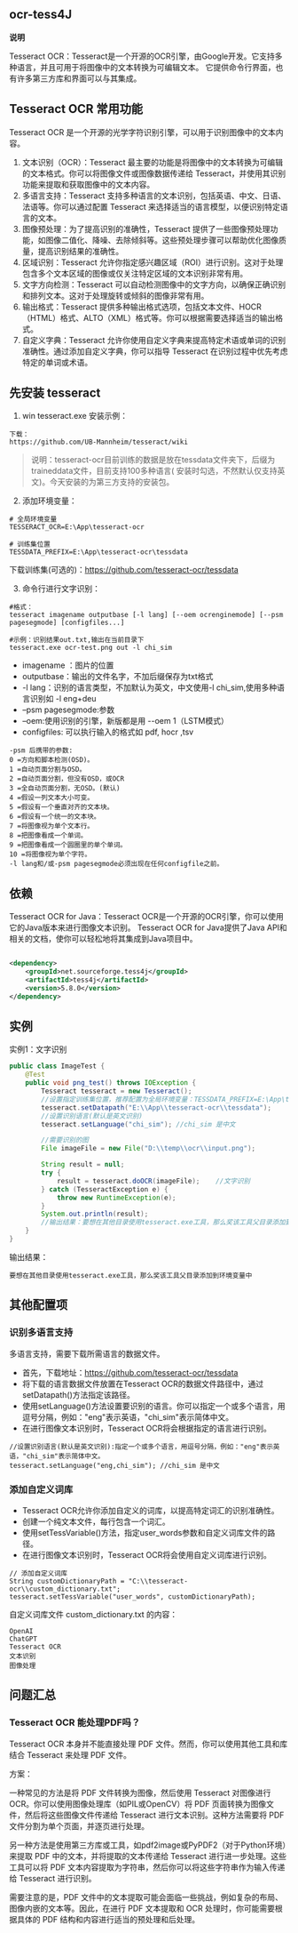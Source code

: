 ## ocr-tess4J

**说明**

Tesseract OCR：Tesseract是一个开源的OCR引擎，由Google开发。它支持多种语言，并且可用于将图像中的文本转换为可编辑文本。
它提供命令行界面，也有许多第三方库和界面可以与其集成。

## Tesseract OCR 常用功能

Tesseract OCR 是一个开源的光学字符识别引擎，可以用于识别图像中的文本内容。

1. 文本识别（OCR）：Tesseract 最主要的功能是将图像中的文本转换为可编辑的文本格式。你可以将图像文件或图像数据传递给 Tesseract，并使用其识别功能来提取和获取图像中的文本内容。
2. 多语言支持：Tesseract 支持多种语言的文本识别，包括英语、中文、日语、法语等。你可以通过配置 Tesseract 来选择适当的语言模型，以便识别特定语言的文本。
3. 图像预处理：为了提高识别的准确性，Tesseract 提供了一些图像预处理功能，如图像二值化、降噪、去除倾斜等。这些预处理步骤可以帮助优化图像质量，提高识别结果的准确性。
4. 区域识别：Tesseract 允许你指定感兴趣区域（ROI）进行识别。这对于处理包含多个文本区域的图像或仅关注特定区域的文本识别非常有用。
5. 文字方向检测：Tesseract 可以自动检测图像中的文字方向，以确保正确识别和排列文本。这对于处理旋转或倾斜的图像非常有用。
6. 输出格式：Tesseract 提供多种输出格式选项，包括文本文件、HOCR（HTML）格式、ALTO（XML）格式等。你可以根据需要选择适当的输出格式。
7. 自定义字典：Tesseract 允许你使用自定义字典来提高特定术语或单词的识别准确性。通过添加自定义字典，你可以指导 Tesseract 在识别过程中优先考虑特定的单词或术语。

## 先安装 tesseract

1. win tesseract.exe 安装示例：

```text
下载：
https://github.com/UB-Mannheim/tesseract/wiki
```

> 说明：tesseract-ocr目前训练的数据是放在tessdata文件夹下，后缀为traineddata文件，目前支持100多种语言(
> 安装时勾选，不然默认仅支持英文)。今天安装的为第三方支持的安装包。

2. 添加环境变量：

```text
# 全局环境变量
TESSERACT_OCR=E:\App\tesseract-ocr

# 训练集位置
TESSDATA_PREFIX=E:\App\tesseract-ocr\tessdata
```

下载训练集(可选的)：https://github.com/tesseract-ocr/tessdata

3. 命令行进行文字识别：

```shell
#格式：
tesseract imagename outputbase [-l lang] [--oem ocrenginemode] [--psm pagesegmode] [configfiles...]

#示例：识别结果out.txt,输出在当前目录下
tesseract.exe ocr-test.png out -l chi_sim
```

* imagename ：图片的位置
* outputbase：输出的文件名字，不加后缀保存为txt格式
* -l lang：识别的语言类型，不加默认为英文，中文使用-l chi_sim,使用多种语言识别如 -l eng+deu
* –psm pagesegmode:参数
* –oem:使用识别的引擎，新版都是用 --oem 1（LSTM模式）
* configfiles: 可以执行输入的格式如 pdf, hocr ,tsv

```text
-psm 后携带的参数:
0 =方向和脚本检测(OSD)。
1 =自动页面分割与OSD。
2 =自动页面分割，但没有OSD，或OCR
3 =全自动页面分割，无OSD。(默认)
4 =假设一列文本大小可变。
5 =假设有一个垂直对齐的文本块。
6 =假设有一个统一的文本块。
7 =将图像视为单个文本行。
8 =把图像看成一个单词。
9 =把图像看成一个圆圈里的单个单词。
10 =将图像视为单个字符。
-l lang和/或-psm pagesegmode必须出现在任何configfile之前。
```

## 依赖

Tesseract OCR for Java：Tesseract OCR是一个开源的OCR引擎，你可以使用它的Java版本来进行图像文本识别。
Tesseract OCR for Java提供了Java API和相关的文档，使你可以轻松地将其集成到Java项目中。

```xml

<dependency>
    <groupId>net.sourceforge.tess4j</groupId>
    <artifactId>tess4j</artifactId>
    <version>5.8.0</version>
</dependency>
```

## 实例

实例1：文字识别

```java
public class ImageTest {
    @Test
    public void png_test() throws IOException {
        Tesseract tesseract = new Tesseract();
        //设置指定训练集位置，推荐配置为全局环境变量：TESSDATA_PREFIX=E:\App\tesseract-ocr\tessdata
        tesseract.setDatapath("E:\\App\\tesseract-ocr\\tessdata");
        //设置识别语言(默认是英文识别)
        tesseract.setLanguage("chi_sim"); //chi_sim 是中文

        //需要识别的图
        File imageFile = new File("D:\\temp\\ocr\\input.png");

        String result = null;
        try {
            result = tesseract.doOCR(imageFile);    //文字识别
        } catch (TesseractException e) {
            throw new RuntimeException(e);
        }
        System.out.println(result);
        //输出结果：要想在其他目录使用tesseract.exe工具，那么奖该工具父目录添加到环境变量中
    }
}
```

输出结果：

```text
要想在其他目录使用tesseract.exe工具，那么奖该工具父目录添加到环境变量中
```

## 其他配置项

### 识别多语言支持

多语言支持，需要下载所需语言的数据文件。

* 首先，下载地址：https://github.com/tesseract-ocr/tessdata
* 将下载的语言数据文件放置在Tesseract OCR的数据文件路径中，通过setDatapath()方法指定该路径。
* 使用setLanguage()方法设置要识别的语言。你可以指定一个或多个语言，用逗号分隔，例如："eng"表示英语，"chi_sim"表示简体中文。
* 在进行图像文本识别时，Tesseract OCR将会根据指定的语言进行识别。

```text
//设置识别语言(默认是英文识别):指定一个或多个语言，用逗号分隔，例如："eng"表示英语，"chi_sim"表示简体中文。
tesseract.setLanguage("eng,chi_sim"); //chi_sim 是中文
```

### 添加自定义词库

* Tesseract OCR允许你添加自定义的词库，以提高特定词汇的识别准确性。
* 创建一个纯文本文件，每行包含一个词汇。
* 使用setTessVariable()方法，指定user_words参数和自定义词库文件的路径。
* 在进行图像文本识别时，Tesseract OCR将会使用自定义词库进行识别。

```text
// 添加自定义词库
String customDictionaryPath = "C:\\tesseract-ocr\\custom_dictionary.txt";
tesseract.setTessVariable("user_words", customDictionaryPath);
```

自定义词库文件 custom_dictionary.txt 的内容：

```text
OpenAI
ChatGPT
Tesseract OCR
文本识别
图像处理
```


## 问题汇总

### Tesseract OCR 能处理PDF吗？

Tesseract OCR 本身并不能直接处理 PDF 文件。然而，你可以使用其他工具和库结合 Tesseract 来处理 PDF 文件。

方案：

一种常见的方法是将 PDF 文件转换为图像，然后使用 Tesseract 对图像进行 OCR。你可以使用图像处理库（如PIL或OpenCV）将 PDF 页面转换为图像文件，然后将这些图像文件传递给 Tesseract 进行文本识别。这种方法需要将 PDF 文件分割为单个页面，并逐页进行处理。

另一种方法是使用第三方库或工具，如pdf2image或PyPDF2（对于Python环境）来提取 PDF 中的文本，并将提取的文本传递给 Tesseract 进行进一步处理。这些工具可以将 PDF 文本内容提取为字符串，然后你可以将这些字符串作为输入传递给 Tesseract 进行识别。

需要注意的是，PDF 文件中的文本提取可能会面临一些挑战，例如复杂的布局、图像内嵌的文本等。因此，在进行 PDF 文本提取和 OCR 处理时，你可能需要根据具体的 PDF 结构和内容进行适当的预处理和后处理。
